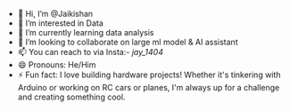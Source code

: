 - 👋 Hi, I’m @Jaikishan
- 👀 I’m interested in Data
- 🌱 I’m currently learning data analysis
- 💞️ I’m looking to collaborate on large ml model & AI assistant
- 📫 You can reach to via Insta:- _jay_1404_
- 😄 Pronouns: He/Him
- ⚡ Fun fact: I love building hardware projects! Whether it's tinkering with Arduino or working on RC cars or planes, I'm always up for a challenge and creating something cool.

<!---
Jaikishan1228/Jaikishan1228 is a ✨ special ✨ repository because its `README.md` (this file) appears on your GitHub profile.
You can click the Preview link to take a look at your changes.
--->
